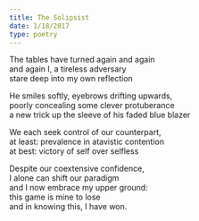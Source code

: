 ```yaml
---
title: The Solipsist
date: 1/18/2017
type: poetry
---
```


The tables have turned again and again  
and again I, a tireless adversary  
stare deep into my own reflection

He smiles softly, eyebrows drifting upwards,  
poorly concealing some clever protuberance  
a new trick up the sleeve of his faded blue blazer

We each seek control of our counterpart,  
at least: prevalence in atavistic contention  
at best: victory of self over selfless

Despite our coextensive confidence,  
I alone can shift our paradigm  
and I now embrace my upper ground:  
this game is mine to lose  
and in knowing this, I have won.
